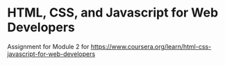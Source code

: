 # HTML, CSS, and Javascript for Web Developers
Assignment for Module 2 for https://www.coursera.org/learn/html-css-javascript-for-web-developers
